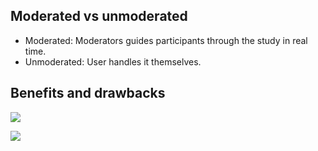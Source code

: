 ## Moderated vs unmoderated

- Moderated: Moderators guides participants through the study in real time.
- Unmoderated: User handles it themselves.

## Benefits and drawbacks

![](/files/moderatedstudies.png)

![](/files/unmoderatedstudies.png)
